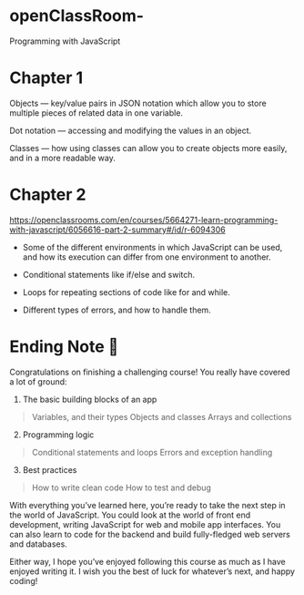 # openClassRoom-
Programming with JavaScript

# Chapter 1


Objects — key/value pairs in JSON notation which allow you to store multiple pieces of related data in one variable.

Dot notation — accessing and modifying the values in an object.

Classes — how using classes can allow you to create objects more easily, and in a more readable way.

# Chapter 2

https://openclassrooms.com/en/courses/5664271-learn-programming-with-javascript/6056616-part-2-summary#/id/r-6094306

* Some of the different environments in which JavaScript can be used, and how its execution can differ from one environment to another.

* Conditional statements like if/else and switch.

* Loops for repeating sections of code like for and while.

* Different types of errors, and how to handle them.


# Ending Note 🎉

Congratulations on finishing a challenging course! You really have covered a lot of ground:

1. The basic building blocks of an app

> Variables, and their types
> Objects and classes
> Arrays and collections

2. Programming logic

> Conditional statements and loops
> Errors and exception handling

3. Best practices

> How to write clean code
> How to test and debug

With everything you’ve learned here, you’re ready to take the next step in the world of JavaScript. You could look at the world of front end development, writing JavaScript for web and mobile app interfaces. You can also learn to code for the backend and build fully-fledged web servers and databases.

Either way, I hope you’ve enjoyed following this course as much as I have enjoyed writing it. I wish you the best of luck for whatever’s next, and happy coding!

